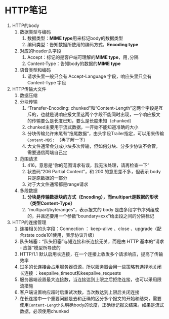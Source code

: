 # HTTP笔记

1. HTTP的body
   1. 数据类型与编码
      1. 数据类型：**MIME type**用来标记body的数据类型
      2. 编码类型：告知数据所使用的编码方式，**Encoding type**
   2. 对应的header头字段
      1. Accept：标记的是客户端可理解的**MIME type**，用`,`分隔
      2. Content-Type：告知body的数据的**MIME type**
   3. 语音类型和编码
      1. 请求头里一般只会有 Accept-Language 字段，响应头里只会有 Content-Type 字段
2. HTTP传输大文件
   1. 数据压缩
   2. 分块传输
      1. “Transfer-Encoding: chunked”和“Content-Length”这两个字段是互斥的，也就是说响应报文里这两个字段不能同时出现，一个响应报文的传输要么是长度已知，要么是长度未知（chunked）
      2. chunked主要用于流式数据，一开始不能知道准确的大小 
      3. 分块传输允许末尾有”拖尾数据“，由头字段Trailer指定，可以用来传输`Content-MD5: `（再了解一下）
      4. 大文件通常会分成小块多次传输，但如何分块、分多少协议不会管，需要通信两端自己定 
   3. 范围请求
      1. 416，意思是“你的范围请求有误，我无法处理，请再检查一下”
      2. 状态码“206 Partial Content”，和 200 的意思差不多，但表示 body 只是原数据的一部分
      3. 对于大文件通常都是range请求 
   4. 多段数据
      1. **分块是传输数据块的方式（Encoding），而multipart是数据的形状（类型Content-Type）**
      2. “multipart/byteranges”，表示报文的 body 是由多段字节序列组成的，并且还要用一个参数“boundary=xxx”给出段之间的分隔标记
3. HTTP的连接管理
   1. 连接相关的头字段：Connection ： keep-alive  、close 、upgrade（配合state code101使用，表示协议升级）
   2. 队头堵塞：“队头阻塞”与短连接和长连接无关，而是由 HTTP 基本的“请求 - 应答”模型所导致的
   3. HTTP/1.1 默认启用长连接，在一个连接上收发多个请求响应，提高了传输效率
   4. 过多的长连接会占用服务器资源，所以服务器会用一些策略有选择地关闭长连接 ：keepalive_timeout和keepalive_requests
   5. 服务器端设置最大连接数，当连接达到上限之后拒绝连接，也可以采用限流措施 
   6. 客户端设置响应超时后重试次数，当次数达到上限后关闭连接
   7. 在长连接中一个重要问题是去和正确的区分多个报文的开始和结束，需要使用`Content-Length`头明确body的长度，正确标记报文结束。如果是流式数据，必须使用chunked